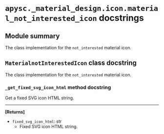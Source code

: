 # `apysc._material_design.icon.material_not_interested_icon` docstrings

## Module summary

The class implementation for the `not_interested` material icon.

## `MaterialnotInterestedIcon` class docstring

The class implementation for the `not_interested` material icon.

### `_get_fixed_svg_icon_html` method docstring

Get a fixed SVG icon HTML string.<hr>

**[Returns]**

- `fixed_svg_icon_html`: str
  - Fixed SVG icon HTML string.